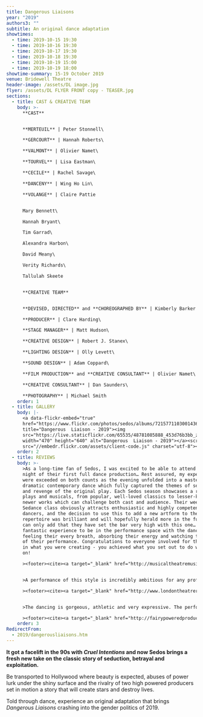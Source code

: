 ```yaml
---
title: Dangerous Liaisons
year: "2019"
authors3: ""
subtitle: An original dance adaptation
showtimes:
  - time: 2019-10-15 19:30
  - time: 2019-10-16 19:30
  - time: 2019-10-17 19:30
  - time: 2019-10-18 19:30
  - time: 2019-10-19 15:00
  - time: 2019-10-19 18:00
showtime-summary: 15-19 October 2019
venue: Bridewell Theatre
header-image: /assets/DL image.jpg
flyer: /assets/DL FLYER FRONT copy - TEASER.jpg
sections:
  - title: CAST & CREATIVE TEAM
    body: >-
      **CAST**


      **MERTEUIL** | Peter Stonnell\

      **GERCOURT** | Hannah Roberts\

      **VALMONT** | Olivier Namet\

      **TOURVEL** | Lisa Eastman\

      **CECILE** | Rachel Savage\

      **DANCENY** | Wing Ho Lin\

      **VOLANGE** | Claire Pattie


      Mary Bennett\

      Hannah Bryant\

      Tim Garrad\

      Alexandra Harbon\

      David Meany\

      Verity Richards\

      Tallulah Skeete


      **CREATIVE TEAM**


      **DEVISED, DIRECTED** and **CHOREOGRAPHED BY** | Kimberly Barker and Tom Leonard~\

      **PRODUCER** | Clare Harding\

      **STAGE MANAGER** | Matt Hudson\

      **CREATIVE DESIGN** | Robert J. Stanex\

      **LIGHTING DESIGN** | Olly Levett\

      **SOUND DESIGN** | Adam Coppard\

      **FILM PRODUCTION** and **CREATIVE CONSULTANT** | Olivier Namet\

      **CREATIVE CONSULTANT** | Dan Saunders\

      **PHOTOGRAPHY** | Michael Smith
    order: 1
  - title: GALLERY
    body: |-
      <a data-flickr-embed="true"
      href="https://www.flickr.com/photos/sedos/albums/72157711030014363"
      title="Dangerous  Liaison - 2019"><img
      src="https://live.staticflickr.com/65535/48781085888_453d76b3bb_z.jpg"
      width="470" height="640" alt="Dangerous  Liaison - 2019"></a><script async
      src="//embedr.flickr.com/assets/client-code.js" charset="utf-8"></script>
    order: 2
  - title: REVIEWS
    body: >-
      >As a long-time fan of Sedos, I was excited to be able to attend the first
      night of their first full dance production… Rest assured, my expectations
      were exceeded on both counts as the evening unfolded into a masterclass of
      dramatic contemporary dance which fully captured the themes of seduction
      and revenge of the original play. Each Sedos season showcases a range of
      plays and musicals, from popular, well-loved classics to lesser-known and
      newer works which can challenge both cast and audience. Their weekly
      Sedance class obviously attracts enthusiastic and highly competent
      dancers, and the decision to use this to add a new artform to their
      repertoire was brilliant and will hopefully herald more in the future. I
      can only add that they have set the bar very high with this one… It was a
      fantastic experience to be in the performance space with the dancers,
      feeling their every breath, absorbing their energy and watching the skill
      of their performance. Congratulations to everyone involved for the faith
      in what you were creating - you achieved what you set out to do with bells
      on!

      ><footer><cite><a target="_blank" href="http://musicaltheatremusings.co.uk/dangerous-liaisons">Dangerous Liaisons, 2019, Musical Theatre Musings</a></cite></footer>


      >A performance of this style is incredibly ambitious for any professional dance troop. What makes this more impressive is that an amateur dramatics society created all of this. Sedos are known for their incredibly high-quality shows, but Dangerous Liaisons has put them on a whole different level. This production with these incredible performers would not be out of place on a West End stage.

      ><footer><cite><a target="_blank" href="http://www.londontheatrereviews.co.uk/post.cfm?p=1820">Dangerous Liaisons, 2019, London Theatre Reviews</a></cite></footer>


      >The dancing is gorgeous, athletic and very expressive. The performance space is tiny, so you are up close and personal with the dancers/actors, and they absolutely carry you along with the story… Sedos is an amateur company, but there is nothing amateurish about this show – it’s ambitious, clever and exciting, but also beautifully economical and precise.

      ><footer><cite><a target="_blank" href="http://fairypoweredproductions.com/dangerous-liaisons-review/">Dangerous Liaisons, 2019, Fairy Powered Productions</a></cite></footer>
    order: 3
RedirectFrom:
  - 2019/dangerousliaisons.htm
---
```

**It got a facelift in the 90s with *Cruel Intentions* and now Sedos brings a fresh new take on the classic story of seduction, betrayal and exploitation.**

Be transported to Hollywood where beauty is expected, abuses of power lurk under the shiny surface and the rivalry of two high powered producers set in motion a story that will create stars and destroy lives.

Told through dance, experience an original adaptation that brings *Dangerous Liaisons* crashing into the gender politics of 2019.
